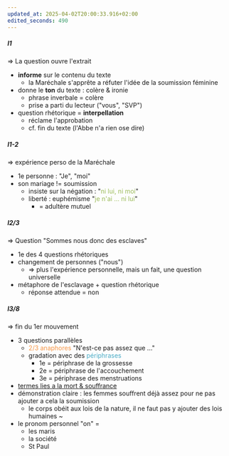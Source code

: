 ```yaml
---
updated_at: 2025-04-02T20:00:33.916+02:00
edited_seconds: 490
---
```

##### l1
=> La question ouvre l'extrait
- **informe** sur le contenu du texte
	- la Maréchale s'apprête a réfuter l'idée de la soumission féminine
- donne le **ton** du texte : colère & ironie
	- phrase inverbale = colère
	- prise a parti du lecteur ("vous", "SVP")
- question rhétorique = **interpellation**
	- réclame l'approbation
	- cf. fin du texte (l'Abbe n'a rien ose dire)
##### l1-2
=> expérience perso de la Maréchale
- 1e personne : "Je", "moi"
- son mariage != soumission
	- insiste sur la négation : "<font color="#9bbb59">ni lui, ni moi</font>"
	- liberté : euphémisme "<font color="#9bbb59">je n'ai ... ni lui</font>"
		- = adultère mutuel 
##### l2/3
=> Question "Sommes nous donc des esclaves" 
- 1e des 4 questions rhétoriques
- changement de personnes ("nous")
	- => plus l'expérience personnelle, mais un fait, une question universelle 
- métaphore de l'esclavage + question rhétorique
	- réponse attendue = non
##### l3/8
=> fin du 1er mouvement
- 3 questions parallèles 
	- <font color="#f79646">2/3 anaphores</font> "N'est-ce pas assez que ..."
	- gradation avec des <font color="#4bacc6">périphrases</font> 
		- 1e = périphrase de la grossesse
		- 2e = périphrase de l'accouchement
		- 3e = périphrase des menstruations
- <u>termes lies a la mort & souffrance</u>
- démonstration claire : les femmes souffrent déjà assez pour ne pas ajouter a cela la soumission 
	- le corps obéit aux lois de la nature, il ne faut pas y ajouter des lois humaines ~ 
- le pronom personnel "on" =
	- les maris
	- la société
	- St Paul 